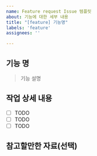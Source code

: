 ```yaml
---
name: Feature request Issue 템플릿
about: 기능에 대한 세부 내용
title: "[feature] 기능명"
labels: 'feature'
assignees: ''

---
```


## 기능 명

> 기능 설명

## 작업 상세 내용

- [ ] TODO
- [ ] TODO
- [ ] TODO

## 참고할만한 자료(선택)